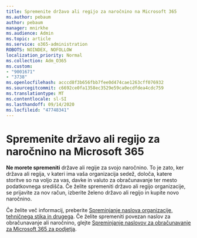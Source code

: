 ```yaml
---
title: Spremenite državo ali regijo za naročnino na Microsoft 365
ms.author: pebaum
author: pebaum
manager: mnirkhe
ms.audience: Admin
ms.topic: article
ms.service: o365-administration
ROBOTS: NOINDEX, NOFOLLOW
localization_priority: Normal
ms.collection: Adm_O365
ms.custom:
- "9001671"
- "3738"
ms.openlocfilehash: acccd8f3b656fbb7fee0d474cae1263cff076932
ms.sourcegitcommit: c6692ce0fa1358ec3529e59ca0ecdfdea4cdc759
ms.translationtype: MT
ms.contentlocale: sl-SI
ms.lasthandoff: 09/14/2020
ms.locfileid: "47748341"
---
```

# <a name="change-the-country-or-region-for-your-microsoft-365-subscription"></a>Spremenite državo ali regijo za naročnino na Microsoft 365

**Ne morete spremeniti** države ali regije za svojo naročnino. To je zato, ker država ali regija, v kateri ima vaša organizacija sedež, določa, katere storitve so na voljo za vas, davke in valuto za obračunavanje ter mesto podatkovnega središča. Če želite spremeniti državo ali regijo organizacije, se prijavite za nov račun, izberite želeno državo ali regijo in kupite novo naročnino.

Če želite več informacij, preberite [Spreminjanje naslova organizacije, tehničnega stika in drugega](https://docs.microsoft.com/microsoft-365/admin/manage/change-address-contact-and-more?view=o365-worldwide). Če želite spremeniti povezan naslov za obračunavanje ali naročnino, glejte [Spreminjanje naslovov za obračunavanje za Microsoft 365 za podjetja](https://docs.microsoft.com/microsoft-365/commerce/billing-and-payments/change-your-billing-addresses?view=o365-worldwide). 
